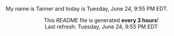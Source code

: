 My name is Tanner and today is Tuesday, June 24, 9:55 PM EDT.

<p align="center">This <i>README</i> file is generated <b>every 3 hours</b>!</br>Last refresh: Tuesday, June 24, 9:55 PM EDT<br /></p>
